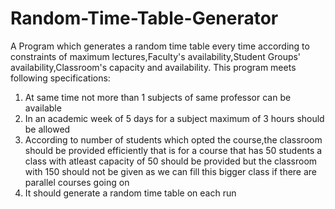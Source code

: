 # Random-Time-Table-Generator
A Program which generates a random time table every time according to constraints of maximum lectures,Faculty's availability,Student Groups' availability,Classroom's capacity and availability.
This program meets following specifications:
1) At same time not more than 1 subjects of same professor can be available
2) In an academic week of 5 days for a subject maximum of 3 hours should be allowed
3) According to number of students which opted the course,the classroom should be provided efficiently that is for a course that has 50 students a class with atleast capacity of 50 should be provided but the classroom with 150 should not be given as we can fill this bigger class if there are parallel courses going on
4) It should generate a random time table on each run 
